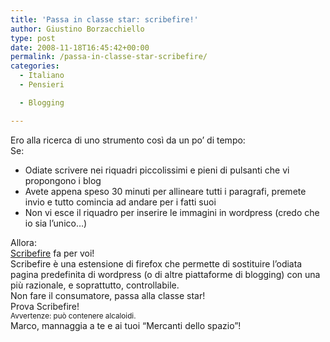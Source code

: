 ```yaml
---
title: 'Passa in classe star: scribefire!'
author: Giustino Borzacchiello
type: post
date: 2008-11-18T16:45:42+00:00
permalink: /passa-in-classe-star-scribefire/
categories:
  - Italiano
  - Pensieri

  - Blogging

---
```

Ero alla ricerca di uno strumento così da un po&#8217; di tempo:  
Se:

  * Odiate scrivere nei riquadri piccolissimi e pieni di pulsanti che vi propongono i blog
  * Avete appena speso 30 minuti per allineare tutti i paragrafi, premete invio e tutto comincia ad andare per i fatti suoi
  * Non vi esce il riquadro per inserire le immagini in wordpress (credo che io sia l&#8217;unico&#8230;)

Allora:  
[Scribefire][1] fa per voi!  
Scribefire è una estensione di firefox che permette di sostituire l&#8217;odiata pagina predefinita di wordpress (o di altre piattaforme di blogging) con una più razionale, e soprattutto, controllabile.  
Non fare il consumatore, passa alla classe star!  
Prova Scribefire!  
<small></small><small></small><small>Avvertenze: può contenere alcaloidi.<br /><big></big><big></big><big>Marco, mannaggia a te e ai tuoi &#8220;Mercanti dello spazio&#8221;!</big><br /></small>

 [1]: http://www.scribefire.com/
